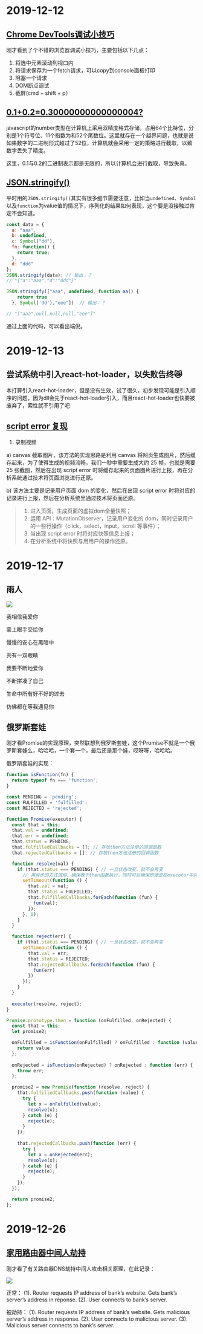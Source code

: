 # 2019-12-12

## [Chrome DevTools调试小技巧](https://zhuanlan.zhihu.com/p/42059158)

刚才看到了个不错的浏览器调试小技巧，主要包括以下几点：

1. 将选中元素滚动到视口内
2. 将请求保存为一个fetch请求，可以copy到console面板打印
3. 阻塞一个请求
4. DOM断点调试
5. 截屏(cmd + shift + p）

## [0.1+0.2=0.30000000000000004?](https://juejin.im/post/5cf667b6f265da1bc23f6536)

javascript的number类型在计算机上采用双精度格式存储，占用64个比特位，分别是1个符号位、11个指数为和52个尾数位。这里就存在一个越界问题，也就是说如果数字的二进制形式超过了52位，计算机就会采用一定的策略进行截取，以致数字丢失了精度。

这里，0.1与0.2的二进制表示都是无限的，所以计算机会进行截取，导致失真。

## [JSON.stringify()](https://juejin.im/post/5decf09de51d45584d238319?utm_source=gold_browser_extension)

平时用的`JSON.stringify()`其实有很多细节需要注意，比如当`undefined`、`Symbol`以及`function`为value值的情况下，序列化的结果如何表现，这个要是没接触过肯定不会知道。

```javascript
const data = {
  a: "aaa",
  b: undefined,
  c: Symbol("dd"),
  fn: function() {
    return true;
  },
  d: "ddd"
};
JSON.stringify(data); // 输出：？
// "{"a":"aaa","d":"ddd"}"

JSON.stringify(["aaa", undefined, function aa() {
    return true
  }, Symbol('dd'),"eee"])  // 输出：？

// "["aaa",null,null,null,"eee"]"
```

通过上面的代码，可以看出端倪。

# 2019-12-13

## 尝试系统中引入react-hot-loader，以失败告终😿

本打算引入react-hot-loader，但是没有生效，试了很久，初步发现可能是引入顺序的问题，因为dll会先于react-hot-loader引入，而且react-hot-loader也快要被废弃了，索性就不引用了吧

## [script error 复现](https://juejin.im/post/5df3522751882512302db3ca?utm_source=gold_browser_extension)

1. 录制视频

a) canvas 截取图片，该方法的实现思路是利用 canvas 将网页生成图片，然后缓存起来，为了使得生成的视频流畅，我们一秒中需要生成大约 25 帧，也就是需要 25 张截图，然后在出现 script error 时将缓存起来的页面图片进行上报，再在分析系统通过技术将页面浏览进行还原。

b) 该方法主要是记录用户页面 dom 的变化，然后在出现 script error 时将对应的记录进行上报，然后在分析系统里通过技术将页面还原。

> 1. 进入页面，生成页面的虚拟dom全量快照；
> 2. 运用 API：MutationObserver，记录用户变化的 dom，同时记录用户的一些行操作（click，select，input，scroll 等事件）；
> 3. 当出现 script error 时将对应快照信息上报；
> 4. 在分析系统中将快照与用用户的操作还原。

# 2019-12-17

## 雨人

![](http://m.imeitou.com/uploads/allimg/2019071518/y4gvnjovviz.jpg)

我相信我爱你

蒙上眼手交给你

慢慢的安心在黑暗中

共有一双眼睛

我要不断地爱你

不断拼凑了自己

生命中所有好不好的过去

仿佛都在等我遇见你

## 俄罗斯套娃

刚才看Promise的实现原理，突然联想到俄罗斯套娃，这个Promise不就是一个俄罗斯套娃么，哈哈哈，一个套一个，最后还是那个娃，哎呀呀，哈哈哈。

俄罗斯套娃的实现：

```javascript
function isFunction(fn) {
  return typeof fn === 'function';
}

const PENDING = 'pending';
const FULFILLED = 'fulfilled';
const REJECTED = 'rejected';

function Promise(executor) {
  const that = this;
  that.val = undefined;
  that.err = undefined;
  that.status = PENDING;
  that.fulfilledCallbacks = []; // 存放then方法注册的回调函数
  that.rejectedCallbacks = []; // 存放then方法注册的回调函数

  function resolve(val) {
    if (that.status === PENDING) { // 一旦状态改变，就不会再变
      // 用异步的方式调用，确保晚于then函数执行，同时可以确保即便是在execotor中同步调用resolve，promise还是异步的
      setTimeout(function () {
        that.val = val;
        that.status = FULFILLED;
        that.fulfilledCallbacks.forEach(function (fun) {
          fun(val);
        });
      }, 0);
    }
  }

  function reject(err) {
    if (that.status === PENDING) { // 一旦状态改变，就不会再变
      setTimeout(function () {
        that.val = err;
        that.status = REJECTED;
        that.rejectedCallbacks.forEach(function (fun) {
          fun(err)
        })
      });
    }
  }
  
  executor(resolve, reject);
}

Promise.prototype.then = function (onFulfilled, onRejected) {
  const that = this;
  let promise2;

  onFulfilled = isFunction(onFulfilled) ? onFulfilled : function (value) {
    return value
  };
  
  onRejected = isFunction(onRejected) ? onRejected : function (err) {
    throw err;
  };

  promise2 = new Promise(function (resolve, reject) {
    that.fulfilledCallbacks.push(function (value) {
      try {
        let x = onFulfilled(value);
        resolve(x);
      } catch (e) {
        reject(e);
      }
    });
    
    that.rejectedCallbacks.push(function (err) {
      try {
        let x = onRejected(err);
        resolve(x);
      } catch (e) {
        reject(e);
      }
    });
  });

  return promise2;
};
```

# 2019-12-26

## [家用路由器中间人劫持](https://www.cert.pl/en/large-scale-dns-redirection-on-home-routers-for-financial-theft/)

刚才看了有关路由器DNS劫持中间人攻击相关原理，在此记录：

![](https://www.cert.pl/wp-content/uploads/2014/02/2014-02-mitr-good.png)

正常：
(1). Router requests IP address of bank’s website. Gets bank’s server’s address in reponse.
(2). User connects to bank’s server.		

被劫持：
(1). Router requests IP address of bank’s website. Gets malicious server’s address in response.
(2). User connects to malicious server.
(3). Malicious server connects to bank’s server.
